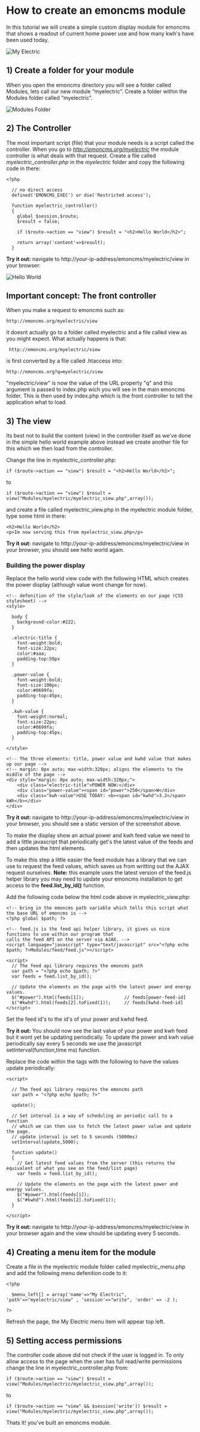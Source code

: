 # How to create an emoncms module

In this tutorial we will create a simple custom display module for emoncms that shows a readout of current home power use and how many kwh's have been used today.

![My Electric](images/myelectric.png)

## 1) Create a folder for your module

When you open the emoncms directory you will see a folder called Modules, lets call our new module “myelectric”. Create a folder within the Modules folder called “myelectric”.

![Modules Folder](images/modulesfolder.png)

## 2) The Controller

The most important script (file) that your module needs is a script called the controller. When you go to *http://emoncms.org/myelectric* the module controller is what deals with that request. Create a file called *myelectric_controller.php* in the *myelectric* folder and copy the following code in there:

    <?php

      // no direct access
      defined('EMONCMS_EXEC') or die('Restricted access');

      function myelectric_controller()
      {
        global $session,$route;
        $result = false;

        if ($route->action == "view") $result = "<h2>Hello World</h2>";

        return array('content'=>$result);
      }

**Try it out:** navigate to http://your-ip-address/emoncms/myelectric/view in your browser:

![Hello World](images/helloworld.png)

## Important concept: The front controller

When you make a request to emoncms such as:

    http://emoncms.org/myelectric/view

it doesnt actually go to a folder called myelectric and a file called view as you might expect. What actually happens is that: 

     http://emoncms.org/myelectric/view 

is first converted by a file called .htaccess into:

    http://emoncms.org?q=myelectric/view

"myelectric/view" is now the value of the URL property "q" and this argument is passed to index.php wich you will see in the main emoncms folder. This is then used by index.php which is the front controller to tell the application what to load.


## 3) The view

Its best not to build the content (view) in the controller itself as we've done in the simple hello world example above instead we create another file for this which we then load from the controller.

Change the line in myelectric_controller.php:

    if ($route->action == "view") $result = "<h2>Hello World</h2>";

to 

    if ($route->action == "view") $result = view("Modules/myelectric/myelectric_view.php",array());
    
and create a file called myelectric_view.php in the myelectric module folder, type some html in there:

    <h2>Hello World</h2>
    <p>Im now serving this from myelectric_view.php</p>

**Try it out:** navigate to http://your-ip-address/emoncms/myelectric/view in your browser, you should see hello world again.

### Building the power display

Replace the hello world view code with the following HTML which creates the power display (although value wont change for now).

    <!-- defenition of the style/look of the elements on our page (CSS stylesheet) -->
    <style>
    
      body {
        background-color:#222;
      }

      .electric-title {
        font-weight:bold; 
        font-size:22px; 
        color:#aaa; 
        padding-top:50px
      }
      
      .power-value {
        font-weight:bold; 
        font-size:100px; 
        color:#0699fa; 
        padding-top:45px;
      }
      
      .kwh-value {
        font-weight:normal; 
        font-size:22px; 
        color:#0699fa; 
        padding-top:45px;
      }
      
    </style>

    <!-- The three elements: title, power value and kwhd value that makes up our page -->
    <!-- margin: 0px auto; max-width:320px; aligns the elements to the middle of the page -->
    <div style="margin: 0px auto; max-width:320px;">
        <div class="electric-title">POWER NOW:</div>
        <div class="power-value"><span id="power">250</span>W</div>
        <div class="kwh-value">USE TODAY: <b><span id="kwhd">3.2</span> kWh</b></div>
    </div>
    
**Try it out:** navigate to http://your-ip-address/emoncms/myelectric/view in your browser, you should see a static version of the screenshot above.

To make the display show an actual power and kwh feed value we need to add a little javascript that periodically get's the latest value of the feeds and then updates the html elements. 

To make this step a little easier the feed module has a library that we can use to request the feed values, which saves us from writting out the AJAX request ourselves. **Note:** this example uses the latest version of the feed.js helper library you may need to update your emoncms installation to get access to the **feed.list_by_id()** function.

Add the following code below the html code above in myelectric_view.php:

    <!-- bring in the emoncms path variable which tells this script what the base URL of emoncms is -->
    <?php global $path; ?>

    <!-- feed.js is the feed api helper library, it gives us nice functions to use within our program that
    calls the feed API on the server via AJAX. -->
    <script language="javascript" type="text/javascript" src="<?php echo $path; ?>Modules/feed/feed.js"></script>

    <script>
      // The feed api library requires the emoncms path
      var path = "<?php echo $path; ?>"
      var feeds = feed.list_by_id();    
        
      // Update the elements on the page with the latest power and energy values.
      $("#power").html(feeds[1]);               // feeds[power-feed-id]
      $("#kwhd").html(feeds[2].toFixed(1));     // feeds[kwhd-feed-id]
    </script>

Set the feed id's to the id's of your power and kwhd feed.

**Try it out:** You should now see the last value of your power and kwh feed but it wont yet be updating periodically. To update the power and kwh value periodically say every 5 seconds we use the javascript setInterval(function,time ms) function. 

Replace the code within the <script> ... </script> tags with the following to have the values update periodically:

    <script>

      // The feed api library requires the emoncms path
      var path = "<?php echo $path; ?>"
      
      update();

      // Set interval is a way of scheduling an periodic call to a function
      // which we can then use to fetch the latest power value and update the page.
      // update interval is set to 5 seconds (5000ms)
      setInterval(update,5000);
      
      function update()
      {
        // Get latest feed values from the server (this returns the equivalent of what you see on the feed/list page)
        var feeds = feed.list_by_id();    
        
        // Update the elements on the page with the latest power and energy values.
        $("#power").html(feeds[1]);
        $("#kwhd").html(feeds[2].toFixed(1));
      }
      
    </script>
    
**Try it out:** navigate to http://your-ip-address/emoncms/myelectric/view in your browser again and the view should be updating every 5 seconds.

## 4) Creating a menu item for the module

Create a file in the myelectric module folder called myelectric_menu.php and add the following menu defenition code to it:

    <?php

      $menu_left[] = array('name'=>"My Electric", 'path'=>"myelectric/view" , 'session'=>"write", 'order' => -2 );

    ?>

Refresh the page, the My Electric menu item will appear top left.

## 5) Setting access permissions

The controller code above did not check if the user is logged in. To only allow access to the page when the user has full read/write permissions change the line in myelectric_controller.php from:

    if ($route->action == "view") $result = view("Modules/myelectric/myelectric_view.php",array());

to

    if ($route->action == "view" && $session['write']) $result = view("Modules/myelectric/myelectric_view.php",array());
    
    
Thats it! you've built an emoncms module. 




